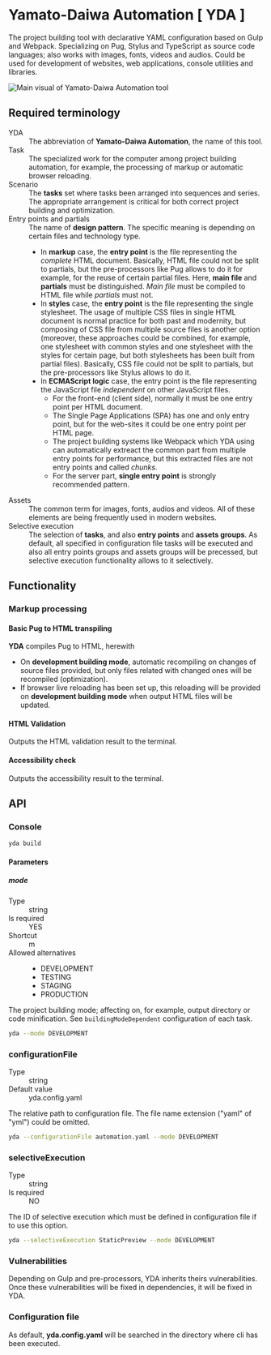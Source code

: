 # Yamato-Daiwa Automation [ YDA ]

The project building tool with declarative YAML configuration based on Gulp and Webpack.
Specializing on Pug, Stylus and TypeScript as source code languages; also works with images, fonts, videos and audios.
Could be used for development of websites, web applications, console utilities and libraries.

![Main visual of Yamato-Daiwa Automation tool](https://user-images.githubusercontent.com/41653501/167278259-b2ac61e9-b781-4d0c-93d6-4b9709387974.png)


## Required terminology

<dl>

  <dt>YDA</dt>
  <dd>The abbreviation of <b>Yamato-Daiwa Automation</b>, the name of this tool.</dd>

  <dt>Task</dt>
  <dd>
    The specialized work for the computer among project building automation, for example, the processing of markup or 
    automatic browser reloading. 
  </dd>

  <dt>Scenario</dt>
  <dd>
    The <b>tasks</b> set where tasks been arranged into sequences and series. The appropriate arrangement is critical for both
    correct project building and optimization.
  </dd>

  <dt>Entry points and partials</dt>
  <dd>
    The name of <b>design pattern</b>. The specific meaning is depending on certain files and technology type.
    <ul>
      <li>
        In <b>markup</b> case, the <b>entry point</b> is the file representing the <i>complete</i> HTML document.
        Basically, HTML file could not be split to partials, but the pre-processors like Pug allows to do it for example, 
        for the reuse of certain partial files.
        Here, <b>main file</b> and <b>partials</b> must be distinguished.
        <dfn>Main file</dfn> must be compiled to HTML file while <dfn>partials</dfn> must not. 
      </li>
      <li>
        In <b>styles</b> case, the <b>entry point</b> is the file representing the single stylesheet.
        The usage of multiple CSS files in single HTML document is normal practice for both past and modernity,
        but composing of CSS file from multiple source files is another option (moreover, these approaches could be combined,
        for example, one stylesheet with common styles and one stylesheet with the styles for certain page, but both
        stylesheets has been built from partial files).
        Basically, CSS file could not be split to partials, but the pre-processors like Stylus allows to do it.
      </li>
      <li>
        In <b>ECMAScript logic</b> case, the entry point is the file representing the JavaScript file <i>independent</i> on
        other JavaScript files.
        <ul>
          <li>For the front-end (client side), normally it must be one entry point per HTML document.</li>
          <li>The Single Page Applications (SPA) has one and only entry point, but for the web-sites it could be one entry point per HTML page.</li>
          <li>
            The project building systems like Webpack which YDA using can automatically extreact the common part from
            multiple entry points for performance, but this extracted files are not entry points and called <dfn>chunks</dfn>.
          </li>
          <li>For the server part, <b>single entry point</b> is strongly recommended pattern.</li>
        </ul>
      </li>
    </ul>
  </dd>

  <dt>Assets</dt>
  <dd>
    The common term for images, fonts, audios and videos. All of these elements are being frequently used in
    modern websites.
  </dd>

  <dt>Selective execution</dt>
  <dd>
    The selection of <b>tasks</b>, and also <b>entry points</b> and <b>assets groups</b>.
    As default, all specified in configuration file tasks will be executed and also all entry points groups and assets 
    groups will be precessed, but selective execution functionality allows to it selectively.
  </dd>
</dl>


## Functionality
### Markup processing
#### Basic Pug to HTML transpiling

**YDA** compiles Pug to HTML, herewith

* On **development building mode**, automatic recompiling on changes of source files provided, but only files related
  with changed ones will be recompiled (optimization).
* If browser live reloading has been set up, this reloading will be provided on **development building mode** when
  output HTML files will be updated.


#### HTML Validation

Outputs the HTML validation result to the terminal.  


#### Accessibility check

Outputs the accessibility result to the terminal.


## API

### Console

```bash
yda build
```

#### Parameters
##### mode

<dl>

  <dt>Type</dt>
  <dd>string</dd>

  <dt>Is required</dt>
  <dd>YES</dd>

  <dt>Shortcut</dt>
  <dd>m</dd>

  <dt>Allowed alternatives</dt>
  <dd>
    <ul>
      <li>DEVELOPMENT</li>
      <li>TESTING</li>
      <li>STAGING</li>
      <li>PRODUCTION</li>
    </ul>
  </dd>

</dl>

The project building mode; affecting on, for example, output directory or code minification.
See `buildingModeDependent` configuration of each task.

```bash
yda --mode DEVELOPMENT
```

### configurationFile


<dl>
  <dt>Type</dt>
  <dd>string</dd>  
  <dt>Default value</dt>
  <dd>yda.config.yaml</dd>
</dl>

The relative path to configuration file.
The file name extension ("yaml" of "yml") could be omitted.

```bash
yda --configurationFile automation.yaml --mode DEVELOPMENT
```


### selectiveExecution

<dl>
  <dt>Type</dt>
  <dd>string</dd>
  <dt>Is required</dt>
  <dd>NO</dd>
</dl>

The ID of selective execution which must be defined in configuration file if to use this option.

```bash
yda --selectiveExecution StaticPreview --mode DEVELOPMENT
```


### Vulnerabilities

Depending on Gulp and pre-processors, YDA inherits theirs vulnerabilities.
Once these vulnerabilities will be fixed in dependencies, it will be fixed in YDA.



### Configuration file

As default, **yda.config.yaml** will be searched in the directory where cli has been executed.
